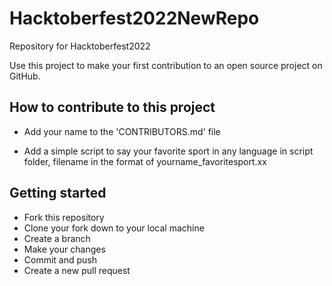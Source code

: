# Hacktoberfest2022NewRepo
Repository for Hacktoberfest2022

Use this project to make your first contribution to an open source project on GitHub.

## How to contribute to this project

* Add your name to the 'CONTRIBUTORS.md' file
    
* Add a simple script to say your favorite sport in any language in script folder, filename in the format of yourname_favoritesport.xx

## Getting started
* Fork this repository
* Clone your fork down to your local machine
* Create a branch
* Make your changes
* Commit and push
* Create a new pull request

